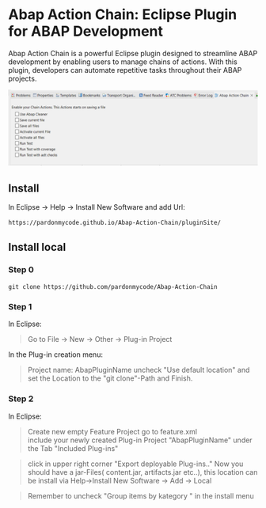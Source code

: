 # Abap Action Chain: Eclipse Plugin for ABAP Development ##

Abap Action Chain is a powerful Eclipse plugin designed to streamline ABAP development by enabling users to manage chains of actions. 
With this plugin, developers can automate repetitive tasks throughout their ABAP projects.

![Action Chain](ActionChain.PNG "Action Chain")


##  Install 
In Eclipse -> Help -> Install New Software and add Url: 

	https://pardonmycode.github.io/Abap-Action-Chain/pluginSite/



##  Install local 
### Step 0

	git clone https://github.com/pardonmycode/Abap-Action-Chain

### Step 1
In Eclipse: 
>	Go to File -> New -> Other -> Plug-in Project 
	
In the Plug-in creation menu:
>   Project name: AbapPluginName
>		uncheck "Use default location" 
>		and set the Location to the "git clone"-Path and Finish.
	

### Step 2
In Eclipse: 
> 
> Create new empty Feature Project 
> go to feature.xml  
> include your newly created Plug-in Project "AbapPluginName" under the Tab "Included Plug-ins" 

> click in upper right corner "Export deployable Plug-ins.."
> Now you should have a jar-Files( content.jar, artifacts.jar etc..), 
> this location can be install via Help->Install New Software -> Add -> Local

> Remember to uncheck "Group items by kategory " in the install menu




